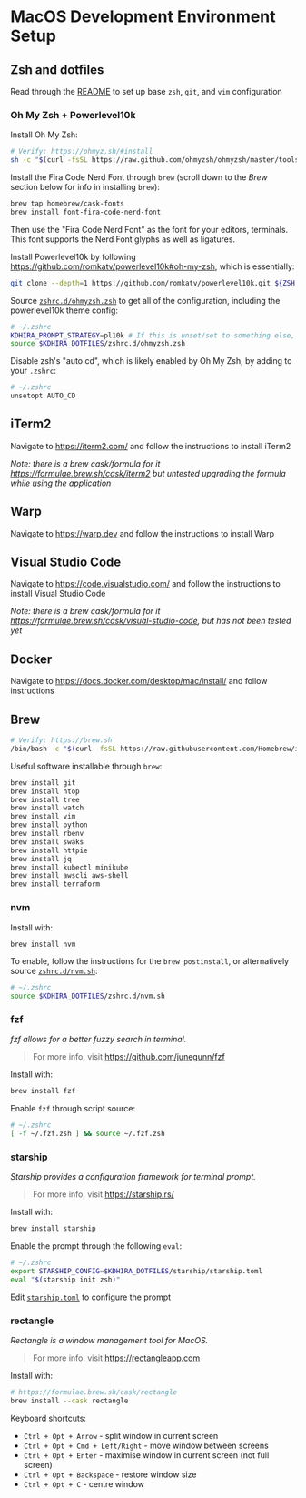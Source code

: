 # MacOS Development Environment Setup

## Zsh and dotfiles

Read through the [README](./README.md) to set up base `zsh`, `git`, and `vim` configuration

### Oh My Zsh + Powerlevel10k

Install Oh My Zsh:

```sh
# Verify: https://ohmyz.sh/#install
sh -c "$(curl -fsSL https://raw.github.com/ohmyzsh/ohmyzsh/master/tools/install.sh)"
```

Install the Fira Code Nerd Font through `brew` (scroll down to the _Brew_ section below for info in installing `brew`):

```sh
brew tap homebrew/cask-fonts
brew install font-fira-code-nerd-font
```

Then use the "Fira Code Nerd Font" as the font for your editors, terminals. This font supports the Nerd Font glyphs as well as ligatures.

Install Powerlevel10k by following https://github.com/romkatv/powerlevel10k#oh-my-zsh, which is essentially:

```sh
git clone --depth=1 https://github.com/romkatv/powerlevel10k.git ${ZSH_CUSTOM:-$HOME/.oh-my-zsh/custom}/themes/powerlevel10k
```

Source [`zshrc.d/ohmyzsh.zsh`](./zshrc.d/ohmyzsh.zsh) to get all of the configuration, including the powerlevel10k theme config:

```sh
# ~/.zshrc
KDHIRA_PROMPT_STRATEGY=pl10k # If this is unset/set to something else, powerlevel10k theme won't be used
source $KDHIRA_DOTFILES/zshrc.d/ohmyzsh.zsh
```

Disable zsh's "auto cd", which is likely enabled by Oh My Zsh, by adding to your `.zshrc`:

```sh
# ~/.zshrc
unsetopt AUTO_CD
```

## iTerm2

Navigate to https://iterm2.com/ and follow the instructions to install iTerm2

_Note: there is a brew cask/formula for it https://formulae.brew.sh/cask/iterm2 but untested upgrading the formula while using the application_

## Warp

Navigate to https://warp.dev and follow the instructions to install Warp

## Visual Studio Code

Navigate to https://code.visualstudio.com/ and follow the instructions to install Visual Studio Code

_Note: there is a brew cask/formula for it https://formulae.brew.sh/cask/visual-studio-code, but has not been tested yet_

## Docker

Navigate to https://docs.docker.com/desktop/mac/install/ and follow instructions

## Brew

```sh
# Verify: https://brew.sh
/bin/bash -c "$(curl -fsSL https://raw.githubusercontent.com/Homebrew/install/HEAD/install.sh)"
```

Useful software installable through `brew`:

```sh
brew install git
brew install htop
brew install tree
brew install watch
brew install vim
brew install python
brew install rbenv
brew install swaks
brew install httpie
brew install jq
brew install kubectl minikube
brew install awscli aws-shell
brew install terraform
```

### nvm

Install with:

```sh
brew install nvm
```

To enable, follow the instructions for the `brew postinstall`, or alternatively source [`zshrc.d/nvm.sh`](./zshrc.d/nvm.sh):

```sh
# ~/.zshrc
source $KDHIRA_DOTFILES/zshrc.d/nvm.sh
```

### fzf

_fzf allows for a better fuzzy search in terminal._

> For more info, visit https://github.com/junegunn/fzf

Install with:

```sh
brew install fzf
```

Enable `fzf` through script source:

```sh
# ~/.zshrc
[ -f ~/.fzf.zsh ] && source ~/.fzf.zsh
```

### starship

_Starship provides a configuration framework for terminal prompt._

> For more info, visit https://starship.rs/

Install with:

```sh
brew install starship
```

Enable the prompt through the following `eval`:

```sh
# ~/.zshrc
export STARSHIP_CONFIG=$KDHIRA_DOTFILES/starship/starship.toml
eval "$(starship init zsh)"
```

Edit [`starship.toml`](./starship/starship.toml) to configure the prompt

### rectangle

_Rectangle is a window management tool for MacOS._

> For more info, visit https://rectangleapp.com

Install with:

```sh
# https://formulae.brew.sh/cask/rectangle
brew install --cask rectangle
```

Keyboard shortcuts:

- `Ctrl + Opt + Arrow` - split window in current screen
- `Ctrl + Opt + Cmd + Left/Right` - move window between screens
- `Ctrl + Opt + Enter` - maximise window in current screen (not full screen)
- `Ctrl + Opt + Backspace` - restore window size
- `Ctrl + Opt + C` - centre window
